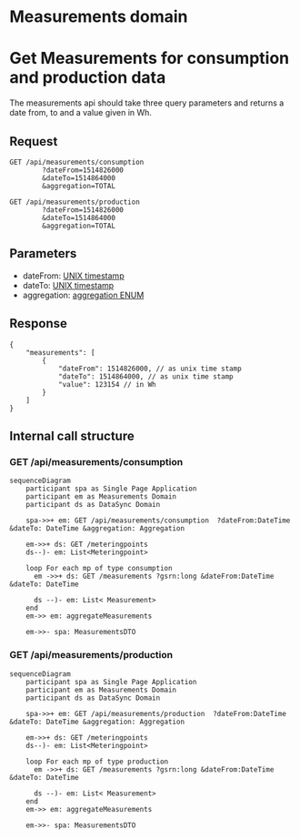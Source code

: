 
# Measurements domain

# Get Measurements for consumption and production data

The measurements api should take three query parameters and returns a date from, to and a value given in Wh.

## Request

```text
GET /api/measurements/consumption
        ?dateFrom=1514826000
        &dateTo=1514864000
        &aggregation=TOTAL
```
```text
GET /api/measurements/production
        ?dateFrom=1514826000
        &dateTo=1514864000
        &aggregation=TOTAL
```

## Parameters

- dateFrom: [UNIX timestamp](conventions.md#date-from-and-to)
- dateTo: [UNIX timestamp](conventions.md#date-from-and-to)
- aggregation: [aggregation ENUM](conventions.md#aggregation)

## Response

```jsonc
{
    "measurements": [
        {
            "dateFrom": 1514826000, // as unix time stamp 
            "dateTo": 1514864000, // as unix time stamp 
            "value": 123154 // in Wh
        }
    ]
}
```

## Internal call structure

### GET /api/measurements/consumption
```mermaid
sequenceDiagram
    participant spa as Single Page Application
    participant em as Measurements Domain
    participant ds as DataSync Domain

    spa->>+ em: GET /api/measurements/consumption  ?dateFrom:DateTime  &dateTo: DateTime &aggregation: Aggregation
    
    em->>+ ds: GET /meteringpoints
    ds--)- em: List<Meteringpoint>
    
    loop For each mp of type consumption
      em ->>+ ds: GET /measurements ?gsrn:long &dateFrom:DateTime &dateTo: DateTime
        
      ds --)- em: List< Measurement>
    end
    em->> em: aggregateMeasurements

    em->>- spa: MeasurementsDTO

```

### GET /api/measurements/production

```mermaid
sequenceDiagram
    participant spa as Single Page Application
    participant em as Measurements Domain
    participant ds as DataSync Domain

    spa->>+ em: GET /api/measurements/production  ?dateFrom:DateTime  &dateTo: DateTime &aggregation: Aggregation
    
    em->>+ ds: GET /meteringpoints
    ds--)- em: List<Meteringpoint>
    
    loop For each mp of type production
      em ->>+ ds: GET /measurements ?gsrn:long &dateFrom:DateTime &dateTo: DateTime
        
      ds --)- em: List< Measurement>
    end
    em->> em: aggregateMeasurements

    em->>- spa: MeasurementsDTO

```